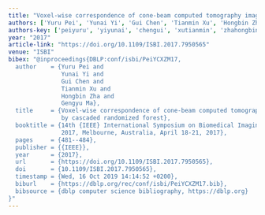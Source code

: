 ```yaml
---
title: "Voxel-wise correspondence of cone-beam computed tomography images by cascaded randomized forest"
authors: ['Yuru Pei', 'Yunai Yi', 'Gui Chen', 'Tianmin Xu', 'Hongbin Zha', 'Gengyu Ma']
authors-key: ['peiyuru', 'yiyunai', 'chengui', 'xutianmin', 'zhahongbin', 'magengyu']
year: "2017"
article-link: "https://doi.org/10.1109/ISBI.2017.7950565"
venue: "ISBI"
bibex: "@inproceedings{DBLP:conf/isbi/PeiYCXZM17,
  author    = {Yuru Pei and
               Yunai Yi and
               Gui Chen and
               Tianmin Xu and
               Hongbin Zha and
               Gengyu Ma},
  title     = {Voxel-wise correspondence of cone-beam computed tomography images
               by cascaded randomized forest},
  booktitle = {14th {IEEE} International Symposium on Biomedical Imaging, {ISBI}
               2017, Melbourne, Australia, April 18-21, 2017},
  pages     = {481--484},
  publisher = {{IEEE}},
  year      = {2017},
  url       = {https://doi.org/10.1109/ISBI.2017.7950565},
  doi       = {10.1109/ISBI.2017.7950565},
  timestamp = {Wed, 16 Oct 2019 14:14:52 +0200},
  biburl    = {https://dblp.org/rec/conf/isbi/PeiYCXZM17.bib},
  bibsource = {dblp computer science bibliography, https://dblp.org}
}"
---
```

